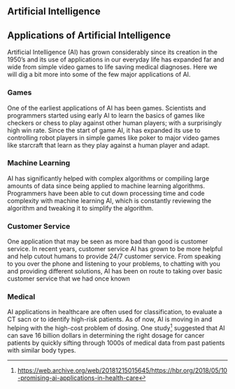 ## Artificial Intelligence

## Applications of Artificial Intelligence 

  Artificial Intelligence (AI) has grown considerably since its creation in the 1950’s and its use of applications in our everyday life has expanded far and wide from simple video games to life saving medical diagnoses. Here we will dig a bit more into some of the few major applications of AI.

### Games

  One of the earliest applications of AI has been games. Scientists and programmers started using early AI to learn the basics of games like checkers or chess to play against other human players; with a surprisingly high win rate. Since the start of game AI, it has expanded its use to controlling robot players in simple games like poker to major video games like starcraft that learn as they play against a human player and adapt.

### Machine Learning

  AI has significantly helped with complex algorithms or compiling large amounts of data since being applied to machine learning algorithms. Programmers have been able to cut down processing time and code complexity with machine learning AI, which is constantly reviewing the algorithm and tweaking it to simplify the algorithm.

### Customer Service

  One application that may be seen as more bad than good is customer service. In recent years, customer service AI has grown to be more helpful and help cutout humans to provide 24/7 customer service. From speaking to you over the phone and listening to your problems, to chatting with you and providing different solutions, AI has been on route to taking over basic customer service that we had once known

### Medical

  AI applications in healthcare are often used for classification, to evaluate a CT sacn or to identify high-risk patients. As of now, AI is moving in and helping with the high-cost problem of dosing. One study[^1] suggested that AI can save 16 billion dollars in determining the right dosage for cancer patients by quickly sifting through 1000s of medical data from past patients with similar body types. 

[^1]: https://web.archive.org/web/20181215015645/https://hbr.org/2018/05/10-promising-ai-applications-in-health-care
